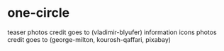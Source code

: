 # one-circle
teaser photos credit goes to (vladimir-blyufer)
information icons photos credit goes to (george-milton, kourosh-qaffari, pixabay)